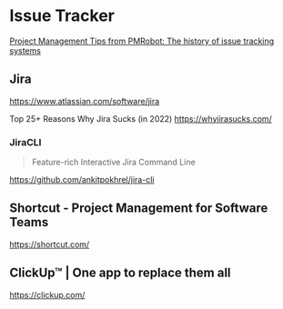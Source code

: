 # Issue Tracker

[Project Management Tips from PMRobot: The history of issue tracking systems](http://blog.pmrobot.com/2012/02/history-of-issue-tracking-systems.html)

## Jira

<https://www.atlassian.com/software/jira>

Top 25+ Reasons Why Jira Sucks (in 2022)
<https://whyjirasucks.com/>

### JiraCLI

> Feature-rich Interactive Jira Command Line

<https://github.com/ankitpokhrel/jira-cli>

## Shortcut - Project Management for Software Teams

<https://shortcut.com/>

## ClickUp™ | One app to replace them all

<https://clickup.com/>
